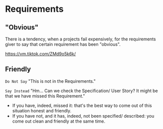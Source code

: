 # Requirements

## "Obvious"

There is a tendency, when a projects fail expensively, for the requirements giver to say that certain requirement has been "obvious".

https://vm.tiktok.com/ZMd9o5k6k/

## Friendly

`Do Not Say` "This is not in the Requirements."

`Say Instead` "Hm... Can we check the Specification/ User Story? It might be that we have missed this Requirement."

* If you have, indeed, missed it: that's the best way to come out of this situation honest and friendly.
* If you have not, and it has, indeed, not been specified/ described: you come out clean and friendly at the same time.
